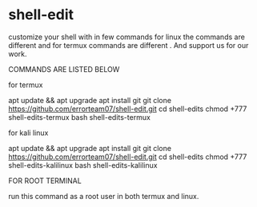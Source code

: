 # shell-edit
customize your shell with in few commands for linux the commands are different and for termux commands are different . And support us for our work.

COMMANDS ARE LISTED BELOW 

for termux 

apt update && apt upgrade
apt install git
git clone https://github.com/errorteam07/shell-edit.git
cd shell-edits
chmod +777 shell-edits-termux
bash shell-edits-termux

for kali linux
 
apt update && apt upgrade
apt install git
git clone https://github.com/errorteam07/shell-edit.git
cd shell-edits
chmod +777 shell-edits-kalilinux
bash shell-edits-kalilinux

FOR ROOT TERMINAL 

run this command as a root user in both termux and linux.
